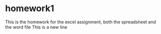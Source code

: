 # homework1
This is the homework for the excel assignment, both the spreadsheet and the word file
This is a new line